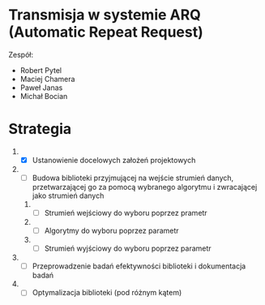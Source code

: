 # Transmisja w systemie ARQ (Automatic Repeat Request)

Zespół: 
- Robert Pytel
- Maciej Chamera
- Paweł Janas
- Michał Bocian

# Strategia 
1. * [x] Ustanowienie docelowych założeń projektowych
2. * [ ] Budowa biblioteki przyjmującej na wejście strumień danych, przetwarzającej go za pomocą wybranego algorytmu i zwracającej jako strumień danych
	1. * [ ] Strumień wejściowy do wyboru poprzez prametr
	2. * [ ] Algorytmy do wyboru poprzez parametr
	3. * [ ] Strumień wyjściowy do wyboru poprzez parametr
3. * [ ] Przeprowadzenie badań efektywności biblioteki i dokumentacja badań
4. * [ ] Optymalizacja biblioteki (pod różnym kątem)
